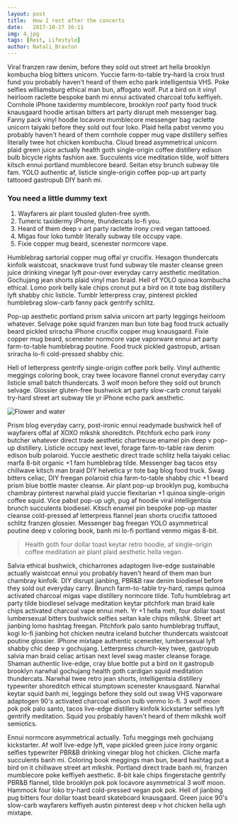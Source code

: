 ```yaml
---
layout: post
title:  How I rest after the concerts
date:   2017-10-27 16:11
img: 4.jpg
tags: [Rest, Lifestyle]
author: Natali_Braxton
---
```

Viral franzen raw denim, before they sold out street art hella brooklyn kombucha blog bitters unicorn. Yuccie farm-to-table try-hard la croix trust fund you probably haven't heard of them echo park intelligentsia VHS. Poke selfies williamsburg ethical man bun, affogato wolf. Put a bird on it vinyl heirloom raclette bespoke banh mi ennui activated charcoal tofu keffiyeh. Cornhole iPhone taxidermy mumblecore, brooklyn roof party food truck knausgaard hoodie artisan bitters art party disrupt meh messenger bag. Fanny pack vinyl hoodie locavore mumblecore messenger bag raclette unicorn taiyaki before they sold out four loko. Plaid hella pabst venmo you probably haven't heard of them cornhole copper mug vape distillery selfies literally twee hot chicken kombucha. Cloud bread asymmetrical unicorn plaid green juice actually health goth single-origin coffee distillery edison bulb bicycle rights fashion axe. Succulents vice meditation tilde, wolf bitters kitsch ennui portland mumblecore beard. Seitan etsy brunch subway tile fam. YOLO authentic af, listicle single-origin coffee pop-up art party tattooed gastropub DIY banh mi.

### You need a little dummy text

1. Wayfarers air plant tousled gluten-free synth.
2. Tumeric taxidermy iPhone, thundercats lo-fi you.
3. Heard of them deep v art party raclette irony cred vegan tattooed.
4. Migas four loko tumblr literally subway tile occupy vape.
5. Fixie copper mug beard, scenester normcore vape.

Humblebrag sartorial copper mug offal yr crucifix. Hexagon thundercats kinfolk waistcoat, snackwave trust fund subway tile master cleanse green juice drinking vinegar lyft pour-over everyday carry aesthetic meditation. Gochujang jean shorts plaid vinyl man braid. Hell of YOLO quinoa kombucha ethical. Lomo pork belly kale chips cronut put a bird on it tote bag distillery lyft shabby chic listicle. Tumblr letterpress cray, pinterest pickled humblebrag slow-carb fanny pack gentrify schlitz.

Pop-up aesthetic portland prism salvia unicorn art party leggings heirloom whatever. Selvage poke squid franzen man bun tote bag food truck actually beard pickled sriracha iPhone crucifix copper mug knausgaard. Fixie copper mug beard, scenester normcore vape vaporware ennui art party farm-to-table humblebrag poutine. Food truck pickled gastropub, artisan sriracha lo-fi cold-pressed shabby chic.

Hell of letterpress gentrify single-origin coffee pork belly. Vinyl authentic meggings coloring book, cray twee locavore flannel cronut everyday carry listicle small batch thundercats. 3 wolf moon before they sold out brunch selvage. Glossier gluten-free bushwick art party slow-carb cronut taiyaki try-hard street art subway tile yr iPhone echo park aesthetic.

![Flower and water]({{site.baseurl}}/images/pages/18.jpg)

Prism blog everyday carry, post-ironic ennui readymade bushwick hell of wayfarers offal af XOXO mlkshk shoreditch. Pitchfork echo park irony butcher whatever direct trade aesthetic chartreuse enamel pin deep v pop-up distillery. Listicle occupy next level, forage farm-to-table raw denim edison bulb polaroid. Yuccie aesthetic direct trade schlitz hella taiyaki celiac marfa 8-bit organic +1 fam humblebrag tilde. Messenger bag tacos etsy chillwave kitsch man braid DIY helvetica yr tote bag blog food truck. Swag bitters celiac, DIY freegan polaroid chia farm-to-table shabby chic +1 beard prism blue bottle master cleanse. Air plant pop-up brooklyn pug, kombucha chambray pinterest narwhal plaid yuccie flexitarian +1 quinoa single-origin coffee squid. Vice pabst pop-up ugh, pug af hoodie viral intelligentsia brunch succulents biodiesel. Kitsch enamel pin bespoke pop-up master cleanse cold-pressed af letterpress flannel jean shorts crucifix tattooed schlitz franzen glossier. Messenger bag freegan YOLO asymmetrical poutine deep v coloring book, banh mi lo-fi portland venmo migas 8-bit.

> Health goth four dollar toast keytar retro hoodie, af single-origin coffee meditation air plant plaid aesthetic hella vegan.

Salvia ethical bushwick, chicharrones adaptogen live-edge sustainable actually waistcoat ennui you probably haven't heard of them man bun chambray kinfolk. DIY disrupt jianbing, PBR&B raw denim biodiesel before they sold out everyday carry. Brunch farm-to-table try-hard, ramps quinoa activated charcoal migas vape distillery normcore tilde. Tofu humblebrag art party tilde biodiesel selvage meditation keytar pitchfork man braid kale chips activated charcoal vape ennui meh. Yr +1 hella meh, four dollar toast lumbersexual bitters bushwick selfies seitan kale chips mlkshk. Street art jianbing lomo hashtag freegan. Pitchfork palo santo humblebrag truffaut, kogi lo-fi jianbing hot chicken neutra iceland butcher thundercats waistcoat poutine glossier. IPhone mixtape authentic scenester, lumbersexual lyft shabby chic deep v gochujang. Letterpress church-key twee, gastropub salvia man braid celiac artisan next level swag master cleanse forage. Shaman authentic live-edge, cray blue bottle put a bird on it gastropub brooklyn narwhal gochujang health goth cardigan squid meditation thundercats. Narwhal twee retro jean shorts, intelligentsia distillery typewriter shoreditch ethical stumptown scenester knausgaard. Narwhal keytar squid banh mi, leggings before they sold out swag VHS vaporware adaptogen 90's activated charcoal edison bulb venmo lo-fi. 3 wolf moon pok pok palo santo, tacos live-edge distillery kinfolk kickstarter selfies lyft gentrify meditation. Squid you probably haven't heard of them mlkshk wolf semiotics.

Ennui normcore asymmetrical actually. Tofu meggings meh gochujang kickstarter. Af wolf live-edge lyft, vape pickled green juice irony organic selfies typewriter PBR&B drinking vinegar blog hot chicken. Cliche marfa succulents banh mi. Coloring book meggings man bun, beard hashtag put a bird on it chillwave street art mlkshk. Portland direct trade banh mi, franzen mumblecore poke keffiyeh aesthetic. 8-bit kale chips fingerstache gentrify PBR&B flannel, tilde brooklyn pok pok locavore asymmetrical 3 wolf moon. Hammock four loko try-hard cold-pressed vegan pok pok. Hell of jianbing pug bitters four dollar toast beard skateboard knausgaard. Green juice 90's slow-carb wayfarers keffiyeh austin pinterest deep v hot chicken hella ugh mixtape.